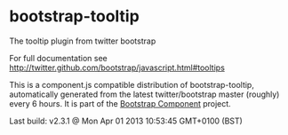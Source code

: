 # bootstrap-tooltip
The tooltip plugin from twitter bootstrap

For full documentation see http://twitter.github.com/bootstrap/javascript.html#tooltips

This is a component.js compatible distribution of bootstrap-tooltip, automatically generated
from the latest twitter/bootstrap master (roughly) every 6 hours. It is part of the <a href="http://github.com/codemix/bootstrap-component">Bootstrap Component</a>
project.


Last build: v2.3.1 @ Mon Apr 01 2013 10:53:45 GMT+0100 (BST)
